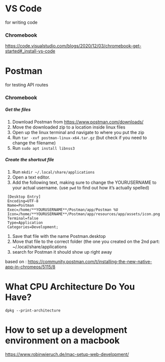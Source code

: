 # VS Code
for writing code
### Chromebook
https://code.visualstudio.com/blogs/2020/12/03/chromebook-get-started#_install-vs-code

# Postman
for testing API routes
### Chromebook
##### Get the files
1. Download Postman from https://www.postman.com/downloads/
1. Move the downloaded zip to a location inside linux files
1. Open up the linux terminal and navigate to where you put the zip
1. Run `tar -xvf postman-linux-x64.tar.gz` (but check if you need to change the filename)
1. Run `sudo apt install libnss3`

##### Create the shortcut file
1. Run `mkdir ~/.local/share/applications`
1. Open a text editor.
1. Add the following text, making sure to change the YOURUSERNAME to your actual username. (use `pwd` to find out how it’s actually spelled)
```
 [Desktop Entry]
 Encoding=UTF-8
 Name=Postman
 Exec=/home/**YOURUSERNAME**/Postman/app/Postman %U
 Icon=/home/**YOURUSERNAME**/Postman/app/resources/app/assets/icon.png
 Terminal=false
 Type=Application
 Categories=Development;
```
1. Save that file with the name Postman.desktop
1. Move that file to the correct folder (the one you created on the 2nd part: ~/.local/share/applications
1. search for Postman it should show up right away


based on : https://community.postman.com/t/installing-the-new-native-app-in-chromeos/5115/8

# What CPU Architecture Do You Have?
```dpkg --print-architecture```


# How to set up a development environment on a macbook
https://www.robinwieruch.de/mac-setup-web-development/


